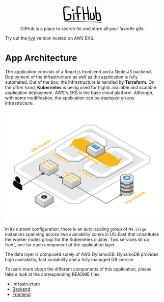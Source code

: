 <div align="center">
    <img src="header.png" width="130">
    <div>GifHub is a place to search for and store all your favorite gifs.</div>
</div>

Try out the [live](http://a3d165398960011e991390226f06d59b-258796704.us-west-2.elb.amazonaws.com/) version hosted on AWS EKS.

# App Architecture
The application consists of a React.js front-end and a Node.JS backend. Deployment of the infrastructure as well as the application is fully automated. Out of the box, the infrastructure is handled by **Terraform**. On the other hand, **Kubernetes** is being used for highly available and scalable application deployment. AWS's EKS is the base cloud platform. Although, with some modification, the application can be deployed on any infrastructure.

![](./infra.png)

In its current configuration, there is an auto-scaling group of `M4.large` instances spanning across two availability zones in US-East that constitutes the worker nodes group for the Kubernetes cluster. Two services sit up front, one for each component of the application layer.

The data layer is composed solely of AWS DynamoDB. DynamoDB provides high availability, fast scalability and a fully managed DB service.


To learn more about the different components of this application, please take a look at the corresponding README files.

- [Infrastructure](./infra/README.md)
- [Backend](./backend/README.md)
- [Frontend](./frontend/README.md)
